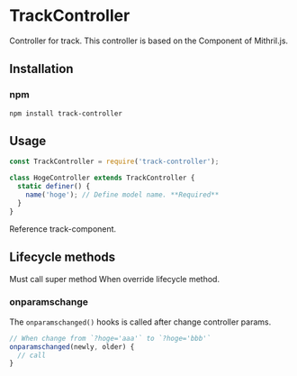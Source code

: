 # TrackController
Controller for track.
This controller is based on the Component of Mithril.js.

## Installation

### npm

```shell
npm install track-controller
```

## Usage

```javascript
const TrackController = require('track-controller');

class HogeController extends TrackController {
  static definer() {
    name('hoge'); // Define model name. **Required**
  }
}
```

Reference track-component.

## Lifecycle methods

Must call super method When override lifecycle method.

### onparamschange

The `onparamschanged()` hooks is called after change controller params.

```javascript
// When change from `?hoge='aaa'` to `?hoge='bbb'`
onparamschanged(newly, older) {
  // call  
}
```
